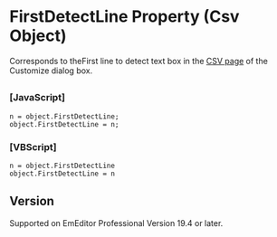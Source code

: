 # FirstDetectLine Property (Csv Object)

Corresponds to theFirst line to detect text box in the [CSV page](../../dlg/customize/csv/index) of the Customize dialog box.

## 

### \[JavaScript\]

```
n = object.FirstDetectLine;
object.FirstDetectLine = n;
```

### \[VBScript\]

```
n = object.FirstDetectLine
object.FirstDetectLine = n
```

## Version

Supported on EmEditor Professional Version 19.4 or later.
